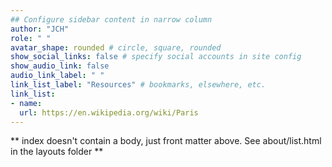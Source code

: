 ```yaml
---
## Configure sidebar content in narrow column
author: "JCH"
role: " "
avatar_shape: rounded # circle, square, rounded
show_social_links: false # specify social accounts in site config
show_audio_link: false
audio_link_label: " "
link_list_label: "Resources" # bookmarks, elsewhere, etc.
link_list:
- name: 
  url: https://en.wikipedia.org/wiki/Paris
---
```


** index doesn't contain a body, just front matter above.
See about/list.html in the layouts folder **
